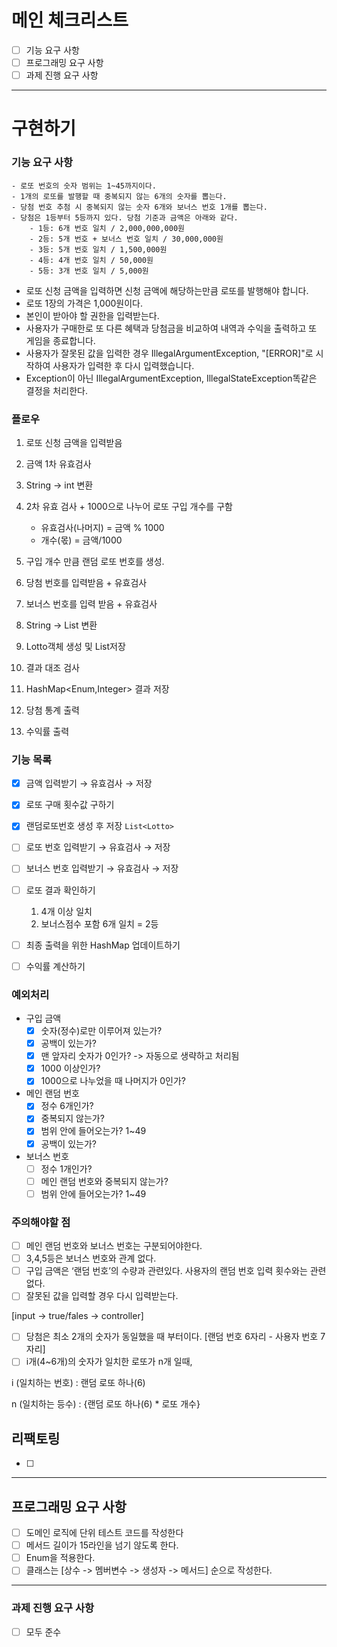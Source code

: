 
# 메인 체크리스트

- [ ]  기능 요구 사항
- [ ]  프로그래밍 요구 사항
- [ ]  과제 진행 요구 사항

---

# 구현하기

### 기능 요구 사항

```
- 로또 번호의 숫자 범위는 1~45까지이다.
- 1개의 로또를 발행할 때 중복되지 않는 6개의 숫자를 뽑는다.
- 당첨 번호 추첨 시 중복되지 않는 숫자 6개와 보너스 번호 1개를 뽑는다.
- 당첨은 1등부터 5등까지 있다. 당첨 기준과 금액은 아래와 같다.
    - 1등: 6개 번호 일치 / 2,000,000,000원
    - 2등: 5개 번호 + 보너스 번호 일치 / 30,000,000원
    - 3등: 5개 번호 일치 / 1,500,000원
    - 4등: 4개 번호 일치 / 50,000원
    - 5등: 3개 번호 일치 / 5,000원

```

- 로또 신청 금액을 입력하면 신청 금액에 해당하는만큼 로또를 발행해야 합니다.
- 로또 1장의 가격은 1,000원이다.
- 본인이 받아야 할 권한을 입력받는다.
- 사용자가 구매한로 또 다른 혜택과 당첨금을 비교하여 내역과 수익을 출력하고 또 게임을 종료합니다.
- 사용자가 잘못된 값을 입력한 경우 IllegalArgumentException, "[ERROR]"로 시작하여 사용자가 입력한 후 다시 입력했습니다.
- Exception이 아닌 IllegalArgumentException, IllegalStateException똑같은 결정을 처리한다.

### 플로우

1. 로또 신청 금액을 입력받음
2. 금액 1차 유효검사
3. String → int 변환
4. 2차 유효 검사 + 1000으로 나누어 로또 구입 개수를 구함
    - 유효검사(나머지) =  금액 % 1000
    - 개수(몫) = 금액/1000
5. 구입 개수 만큼 랜덤 로또 번호를 생성.

1. 당첨 번호를 입력받음 + 유효검사
2. 보너스 번호를 입력 받음 + 유효검사
3. String → List<Integer> 변환
4. Lotto객체 생성 및 List<Lotto>저장

1. 결과 대조 검사
2. HashMap<Enum,Integer> 결과 저장
3. 당첨 통계 출력
4. 수익률 출력

### 기능 목록

- [x]  금액 입력받기 → 유효검사 → 저장
- [x]  로또 구매 횟수값 구하기
- [x]  랜덤로또번호 생성 후 저장 `List<Lotto>`

- [ ]  로또 번호 입력받기 → 유효검사 → 저장
- [ ]  보너스 번호 입력받기 → 유효검사 → 저장

- [ ]  로또 결과 확인하기
    1. 4개 이상 일치
    2. 보너스점수 포함 6개 일치 = 2등
- [ ]  최종 출력을 위한 HashMap 업데이트하기
- [ ]  수익률 계산하기

### 예외처리
- 구입 금액
  - [x]  숫자(정수)로만 이루어져 있는가?
  - [x]  공백이 있는가?
  - [x]  맨 앞자리 숫자가 0인가? -> 자동으로 생략하고 처리됨
  - [x]  1000 이상인가?
  - [x]  1000으로 나누었을 때 나머지가 0인가?
- 메인 랜덤 번호
  - [x]  정수 6개인가?
  - [x]  중복되지 않는가?
  - [x]  범위 안에 들어오는가? 1~49
  - [x]  공백이 있는가?
- 보너스 번호
  - [ ]  정수 1개인가?
  - [ ]  메인 랜덤 번호와 중복되지 않는가?
  - [ ]  범위 안에 들어오는가? 1~49

### 주의해야할 점

- [ ]  메인 랜덤 번호와 보너스 번호는 구분되어야한다.
- [ ]  3,4,5등은 보너스 번호와 관계 없다.
- [ ]  구입 금액은 ‘랜덤 번호’의 수량과 관련있다. 사용자의 랜덤 번호 입력 횟수와는 관련 없다.
- [ ]  잘못된 값을 입력할 경우 다시 입력받는다.

  [input → true/fales → controller]

- [ ]  당첨은 최소 2개의 숫자가 동일했을 때 부터이다. [랜덤 번호 6자리 - 사용자 번호 7자리]
- [ ]  i개(4~6개)의 숫자가 일치한 로또가 n개 일때,

  i (일치하는 번호) : 랜덤 로또 하나(6)

  n (일치하는 등수)  : {랜덤 로또 하나(6) * 로또 개수}


## 리팩토링

- [ ] 

---

## 프로그래밍 요구 사항

- [ ]  도메인 로직에 단위 테스트 코드를 작성한다
- [ ]  메서드 길이가 15라인을 넘기 않도록 한다.
- [ ]  Enum을 적용한다.
- [ ] 클래스는 [상수 -> 멤버변수 -> 생성자 -> 메서드] 순으로 작성한다.

---

### 과제 진행 요구 사항

- [ ]  모두 준수